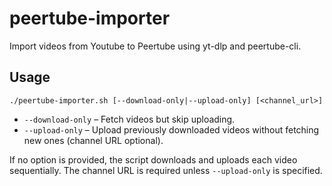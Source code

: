 # peertube-importer
Import videos from Youtube to Peertube using yt-dlp and peertube-cli.

## Usage

```
./peertube-importer.sh [--download-only|--upload-only] [<channel_url>]
```

* `--download-only` – Fetch videos but skip uploading.
* `--upload-only` – Upload previously downloaded videos without fetching new ones (channel URL optional).

If no option is provided, the script downloads and uploads each video sequentially. The channel URL is required unless `--upload-only` is specified.
